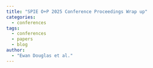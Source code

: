 ```yaml
---
title: "SPIE O+P 2025 Conference Proceedings Wrap up"
categories:
  - conferences
tags:
  - conferences
  - papers
  - blog
author:
  - "Ewan Douglas et al."
---
```

